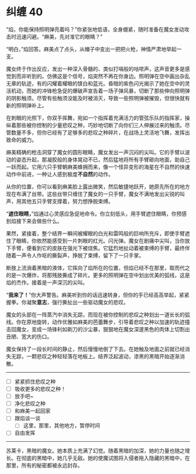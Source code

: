 # 纠缠 40

“焰，你能保持照明弹亮着吗？”你紧张地低语，全身绷紧，随时准备在魔女发动攻击时迅速闪避。“麻美，先对准它的眼睛？”

“明白，”焰回答。麻美点了点头，从帽子中变出一把把火枪，神情严肃地举起一支。

魔女终于作出反应，发出一种深入骨髓的、类似打嗝般的咕哝声，这声音更多是感觉到而非听到的。仿佛这是个信号，焰突然不再在你身边。照明弹在空中画出杂乱无章的轨迹，有的闪耀着耀眼的镁白和蓝光。昏暗的紫色闪光揭示了她在空中的灵活机动，而她的冲锋枪急促的爆破声宣告着一场子弹风暴，切断了那些伸向照明弹的阴影触须。尽管有些触须没能及时被消灭，导致一些照明弹被摧毁，但很快就有新的照明弹补上。

在刺眼的光照下，你双手挥舞，宛如一个指挥着充满活力的管弦乐队的指挥家，操纵着那些被你控制的少量悲叹之种，巧妙地切断了向你们三人伸展过来的触须。尽管数量不多，但你已经有了足够多的悲叹之种碎片，在战场上灵活地飞舞，发挥出致命的威力。

麻美精确的枪击洞穿了魔女的圆形眼睛，魔女发出一声沉闷的尖叫。它的手臂以波动的姿态升起，那凝胶般的身体晃动不已，然后猛地将所有手臂砸向地面，助自己一跃而起。它用六只手臂朝麻美蜂拥而来，像一个怪异变形的海星在不自然的快速动作中前进，一种让人感到极度**不自然**的动作。

从你的位置，你可以看到麻美脸上露出微笑，然后敏捷地跃开，她原先所在的地方现在布满了丝带。这些丝带只缠住了魔女的一只手臂，魔女不满地发出尖锐的叫声，用其他五只手臂支撑着，努力想挣脱束缚。

“**遮住眼睛，**”焰通过心灵感应急促地命令。你立刻低头，用手臂遮住眼睛，你预感到焰接下来会做些什么。

果然，紧接着，整个结界一瞬间被耀眼的白光和雷鸣般的巨响所充斥，即使手臂遮住了眼睛，你依然能感受到一片刺眼的红光。闪光弹。魔女在剧痛中尖叫，当你放下手臂，便看到它的皮肤在强光下被烧焦。它猛烈地扯动着被束缚的手臂，最终伴随着一声令人作呕的撕裂声，挣脱了束缚，留下了一只手掌。

断肢上流淌着黑暗的液体，它挥向了焰所在的位置，但焰已经不在那里，取而代之的是一次爆炸，将那残肢撕成了碎片。更多的照明弹在空中划出优美的弧线，这是焰的杰作。接着是一声深沉的尖叫。

“**我来了！**”你大声警告。麻美听到你的话迅速转身，但你的手已经高高举起，紧紧握拳。你凝聚**意志**，强行撕扯出一些驱动魔女的悲叹。

魔女的头部在一阵蒸汽中消失无踪，而现在被你控制的悲叹之种划出一道长长的弧线。你在原地旋转，动作优雅如麻美的芭蕾舞步，引导着悲叹之种以加速的轨迹撞击回魔女，变成一场锋利如剃刀的沙尘暴，狠狠地在魔女深邃黑色的肉体上切割出丑陋、宽大的伤口。

魔女保持了一段长时间的静止，然后慢慢地倒了下去。在她触及地面之前就已经消失无踪，一颗悲叹之种轻轻落在地板上。结界泛起波动，漆黑的黑暗开始逐渐消散。

---

- [ ] 紧紧抓住悲叹之种
- [ ] 吸收更多的悲叹之种！
- [ ] 放手吧~
- [ ] 净化悲叹之种
- [ ] 和麻美一起回家
- [ ] 跟焰谈一谈
  - [ ] 这里，那里，其他地方，暂停时间
- [ ] 自由发挥

---

苏莱卡，黑暗的魔女。她本质上充满了幻觉。随着黑暗的加深，她的力量也随之增长。在彻底的黑暗中，她几乎无敌。她的使魔试图将入侵者拖入隐藏的黑暗中，在那里，所有的秘密都被永远封存。
